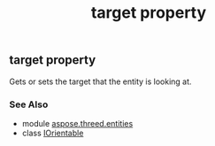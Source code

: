 ﻿---
title: target property
second_title: Aspose.3D for Python via .NET API References
description: 
type: docs
weight: 40
url: /python-net/aspose.threed.entities/iorientable/target/
is_root: false
---

## target property


Gets or sets the target that the entity is looking at.

### See Also
* module [aspose.threed.entities](../../)
* class [IOrientable](/3d/python-net/aspose.threed.entities/iorientable)
